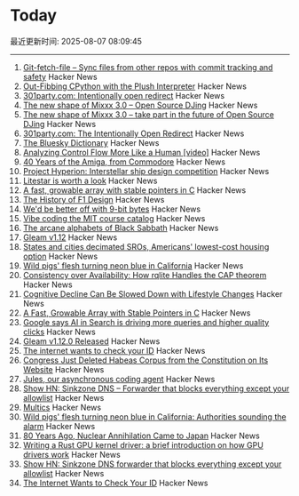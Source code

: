 # Today

最近更新时间: 2025-08-07 08:09:45

--- 
1. [Git-fetch-file – Sync files from other repos with commit tracking and safety](https://github.com/andrewmcwattersandco/git-fetch-file) Hacker News
2. [Out-Fibbing CPython with the Plush Interpreter](https://pointersgonewild.com/2025-08-06-out-fibbing-cpython-with-the-plush-interpreter/) Hacker News
3. [301party.com: Intentionally open redirect](https://301party.com/) Hacker News
4. [The new shape of Mixxx 3.0 – Open Source DJing](https://mixxx.org/news/2025-08-06-qml-project/) Hacker News
5. [The new shape of Mixxx 3.0 – take part in the future of Open Source DJing](https://mixxx.org/news/2025-08-06-qml-project/) Hacker News
6. [301party.com: The Intentionally Open Redirect](https://301party.com/) Hacker News
7. [The Bluesky Dictionary](https://www.avibagla.com/blueskydictionary/) Hacker News
8. [Analyzing Control Flow More Like a Human [video]](http://wonks.github.io/germane/summer2025/2025/08/06/germane.html) Hacker News
9. [40 Years of the Amiga, from Commodore](https://www.goto10retro.com/p/40-years-of-the-amiga-from-commodore) Hacker News
10. [Project Hyperion: Interstellar ship design competition](https://www.projecthyperion.org) Hacker News
11. [Litestar is worth a look](https://www.b-list.org/weblog/2025/aug/06/litestar/) Hacker News
12. [A fast, growable array with stable pointers in C](https://danielchasehooper.com/posts/segment_array/) Hacker News
13. [The History of F1 Design](https://www.espn.com/espn/feature/story/_/id/43832710/how-f1-evolved-1950-where-headed-2026) Hacker News
14. [We'd be better off with 9-bit bytes](https://pavpanchekha.com/blog/9bit.html) Hacker News
15. [Vibe coding the MIT course catalog](https://stackdiver.com/posts/vibe-coding-the-mit-course-catalog/) Hacker News
16. [The arcane alphabets of Black Sabbath](https://fontsinuse.com/uses/35835/the-arcane-alphabets-of-black-sabbath) Hacker News
17. [Gleam v1.12](https://github.com/gleam-lang/gleam/blob/main/changelog/v1.12.md) Hacker News
18. [States and cities decimated SROs, Americans' lowest-cost housing option](https://www.pew.org/en/research-and-analysis/issue-briefs/2025/07/how-states-and-cities-decimated-americans-lowest-cost-housing-option) Hacker News
19. [Wild pigs' flesh turning neon blue in California](https://phys.org/news/2025-08-wild-pigs-flesh-neon-blue.html) Hacker News
20. [Consistency over Availability: How rqlite Handles the CAP theorem](https://philipotoole.com/consistency-over-availability-how-rqlite-handles-the-cap-theorem/) Hacker News
21. [Cognitive Decline Can Be Slowed Down with Lifestyle Changes](https://www.smithsonianmag.com/smart-news/cognitive-decline-can-be-slowed-down-with-lifestyle-changes-from-diet-to-exercise-and-social-time-new-study-suggests-180987077/) Hacker News
22. [A Fast, Growable Array with Stable Pointers in C](https://danielchasehooper.com/posts/segment_array/) Hacker News
23. [Google says AI in Search is driving more queries and higher quality clicks](https://blog.google/products/search/ai-search-driving-more-queries-higher-quality-clicks/) Hacker News
24. [Gleam v1.12.0 Released](https://github.com/gleam-lang/gleam/blob/main/changelog/v1.12.md) Hacker News
25. [The internet wants to check your ID](https://www.newyorker.com/culture/infinite-scroll/the-internet-wants-to-check-your-id) Hacker News
26. [Congress Just Deleted Habeas Corpus from the Constitution on Its Website](https://abovethelaw.com/2025/08/congress-just-deleted-habeas-corpus-from-the-constitution-on-its-website/) Hacker News
27. [Jules, our asynchronous coding agent](https://blog.google/technology/google-labs/jules-now-available/) Hacker News
28. [Show HN: Sinkzone DNS – Forwarder that blocks everything except your allowlist](https://github.com/berbyte/sinkzone) Hacker News
29. [Multics](https://www.multicians.org/multics.html) Hacker News
30. [Wild pigs' flesh turning neon blue in California: Authorities sounding the alarm](https://phys.org/news/2025-08-wild-pigs-flesh-neon-blue.html) Hacker News
31. [80 Years Ago, Nuclear Annihilation Came to Japan](https://www.nytimes.com/2025/08/05/world/asia/hiroshima-nagasaki-japan-nuclear-photos.html) Hacker News
32. [Writing a Rust GPU kernel driver: a brief introduction on how GPU drivers work](https://www.collabora.com/news-and-blog/blog/2025/08/06/writing-a-rust-gpu-kernel-driver-a-brief-introduction-on-how-gpu-drivers-work/) Hacker News
33. [Show HN: Sinkzone DNS forwarder that blocks everything except your allowlist](https://github.com/berbyte/sinkzone) Hacker News
34. [The Internet Wants to Check Your ID](https://www.newyorker.com/culture/infinite-scroll/the-internet-wants-to-check-your-id) Hacker News
